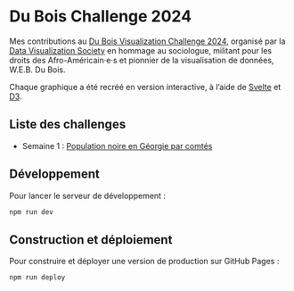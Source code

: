 # Du Bois Challenge 2024

Mes contributions au [Du Bois Visualization Challenge 2024](https://github.com/ajstarks/dubois-data-portraits/tree/master/challenge/2024), organisé par la [Data Visualization Society](https://www.datavisualizationsociety.org/) en hommage au sociologue, militant pour les droits des Afro-Américain·e·s et pionnier de la visualisation de données, W.E.B. Du Bois.

Chaque graphique a été recréé en version interactive, à l’aide de [Svelte](https://svelte.dev/) et [D3](https://d3js.org/).

## Liste des challenges
- Semaine 1 : [Population noire en Géorgie par comtés](https://tomfevrier.github.io/dubois-challenge-2024/challenge01)

## Développement

Pour lancer le serveur de développement :

```bash
npm run dev
```

## Construction et déploiement

Pour construire et déployer une version de production sur GitHub Pages :

```bash
npm run deploy
```